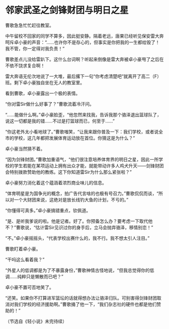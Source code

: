 # 邻家武圣之剑锋财团与明日之星

曹歌急急忙忙赶往教室。 

中午留校不回家的同学不算多，因此挺安静。隔着老远，唐果已经听见保安雷大奔呵斥卓小豪的声音：“……也许你不是存心的，但事实是你把我的一生都给毁了！我不管，你一定得对我负责！” 

曹歌差点儿没给雷趴下。这什么台词啊？听起来倒像是雷大奔被卓小豪甩了之后在不依不饶求复合啊！ 

雷大奔语无伦次地说了一大堆，最后撂下一句“你考虑清楚吧”就离开了高二（F）班。剩下卓小豪独自坐在无人的教室里。 

看到曹歌，卓小豪露出一个极的表情。 

“你对雷Sir做什么好事了？”曹歌流着冷汗问。 

“……能做什么啊。”卓小豪脸歪，“他忽然来找我，告诉我那个骆泽退出篮球队了，说这一切都是我的错……不过是打篮球而已，何至于……” 

“你这老外太小看地球了。”曹歌嗤笑，“让我来跟你普及一下：我们学校，或者说全市的学校，这几年都把发展体育运动放在首位。你猜这是为什么？” 

卓小豪当然猜不着。 

“因为剑锋财团。”曹歌加重语气，“他们很注意培养体育界的明日之星，因此一所学校的学生若能在某项运动上拥有出众才能，就能带动许多人鸡犬升天——剑锋财团会特别拨款赞助他的教练。这下你知道雷Sir为什么那么紧张啦？” 

卓小豪努力消化着这个蕴涵着浓烈商业味儿的信息。 

“体育明星是为国争光的概念，拍广告代言啥的也极有号召力。”曹歌侃侃而谈，“所以对一个大财团来说，这绝对是放长线钓大鱼的计划，不亏的。” 

“你懂得可真多。”卓小豪搞错重点，钦佩道。 

“是、是听我爹说的啦。他是记者。好了。你预备怎么办？要考虑一下取代他不？”曹歌说，“估计雷Sir见识过你的身手后，立马会抛弃骆泽，移情别恋！” 

“不。”卓小豪摇摇头，“代表学校出赛什么的，我不行。我不想太引人注目。” 

曹歌盯着卓小豪。 

“干吗这么看着我？” 

“外星人的低调都是为了不暴露身份，”曹歌神情古怪地说，“但我总觉得你的低调……纯粹只是懒散而已吧？” 

卓小豪不置可否地笑了。 

“还笑。如果你不打算进军篮坛的话就得想办法让骆泽归队。可别害得剑锋财团取消对我们学校的经济援助啊。”曹歌捅了他一下，“我们杂志社的硬件也都是他们赞助的！” 

（节选自《轻小说》未完待续）
